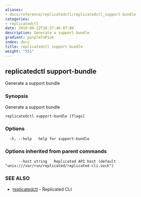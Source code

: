 ```yaml
---
aliases:
- docs/reference/replicatedctl/replicatedctl_support-bundle
categories:
- replicatedctl
date: 2018-06-22T16:37:46-07:00
description: Generate a support bundle
gradient: purpleToPink
index: docs
title: replicatedctl support-bundle
weight: "551"
---
```


## replicatedctl support-bundle

Generate a support bundle

### Synopsis

Generate a support bundle

```
replicatedctl support-bundle [flags]
```

### Options

```
  -h, --help   help for support-bundle
```

### Options inherited from parent commands

```
      --host string   Replicated API host (default "unix:///var/run/replicated/replicated-cli.sock")
```

### SEE ALSO

* [replicatedctl](/api/replicatedctl/)	 - Replicated CLI

